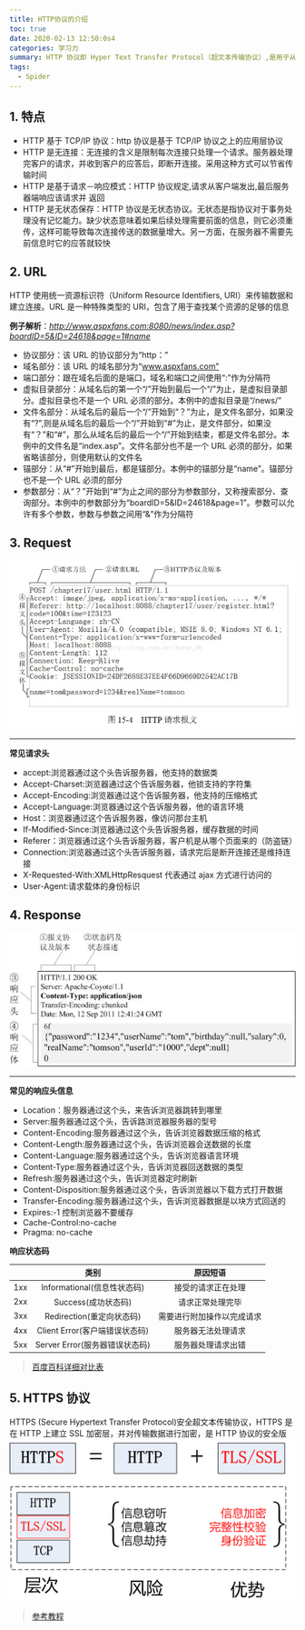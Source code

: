 ```yaml
---
title: HTTP协议的介绍
toc: true
date: 2020-02-13 12:50:0s4
categories: 学习力
summary: HTTP 协议即 Hyper Text Transfer Protocol（超文本传输协议）,是用于从万维网WWW服务器传输超文本到本地浏览器的传送协议
tags:
  - Spider
---
```


<!--more-->

## 1. 特点

- HTTP 基于 TCP/IP 协议：http 协议是基于 TCP/IP 协议之上的应用层协议
- HTTP 是无连接：无连接的含义是限制每次连接只处理一个请求。服务器处理完客户的请求，并收到客户的应答后，即断开连接。采用这种方式可以节省传输时间
- HTTP 是基于请求－响应模式：HTTP 协议规定,请求从客户端发出,最后服务器端响应该请求并 返回
- HTTP 是无状态保存：HTTP 协议是无状态协议。无状态是指协议对于事务处理没有记忆能力。缺少状态意味着如果后续处理需要前面的信息，则它必须重传，这样可能导致每次连接传送的数据量增大。另一方面，在服务器不需要先前信息时它的应答就较快

## 2. URL

HTTP 使用统一资源标识符（Uniform Resource Identifiers, URI）来传输数据和建立连接。URL 是一种特殊类型的 URI，包含了用于查找某个资源的足够的信息

**例子解析**：_http://www.aspxfans.com:8080/news/index.asp?boardID=5&ID=24618&page=1#name_

- 协议部分：该 URL 的协议部分为“http：”
- 域名部分：该 URL 的域名部分为“www.aspxfans.com”
- 端口部分：跟在域名后面的是端口，域名和端口之间使用“:”作为分隔符
- 虚拟目录部分：从域名后的第一个“/”开始到最后一个“/”为止，是虚拟目录部分。虚拟目录也不是一个 URL 必须的部分。本例中的虚拟目录是“/news/”
- 文件名部分：从域名后的最后一个“/”开始到“？”为止，是文件名部分，如果没有“?”,则是从域名后的最后一个“/”开始到“#”为止，是文件部分，如果没有“？”和“#”，那么从域名后的最后一个“/”开始到结束，都是文件名部分。本例中的文件名是“index.asp”。文件名部分也不是一个 URL 必须的部分，如果省略该部分，则使用默认的文件名
- 锚部分：从“#”开始到最后，都是锚部分。本例中的锚部分是“name”。锚部分也不是一个 URL 必须的部分
- 参数部分：从“？”开始到“#”为止之间的部分为参数部分，又称搜索部分、查询部分。本例中的参数部分为“boardID=5&ID=24618&page=1”。参数可以允许有多个参数，参数与参数之间用“&”作为分隔符

## 3. Request

![request解析图](/img/http/http_request.png)

---

**常见请求头**

- accept:浏览器通过这个头告诉服务器，他支持的数据类
- Accept-Charset:浏览器通过这个告诉服务器，他锁支持的字符集
- Accept-Encoding:浏览器通过这个告诉服务器，他支持的压缩格式
- Accept-Language:浏览器通过这个告诉服务器，他的语言环境
- Host：浏览器通过这个告诉服务器，像访问那台主机
- If-Modified-Since:浏览器通过这个头告诉服务器，缓存数据的时间
- Referer：浏览器通过这个头告诉服务器，客户机是从哪个页面来的（防盗链）
- Connection:浏览器通过这个头告诉服务器，请求完后是断开连接还是维持连接
- X-Requested-With:XMLHttpResquest 代表通过 ajax 方式进行访问的
- User-Agent:请求载体的身份标识

## 4. Response

![response解析图](/img/http/http_response.png)

---

**常见的响应头信息**

- Location：服务器通过这个头，来告诉浏览器跳转到哪里
- Server:服务器通过这个头，告诉路浏览器服务器的型号
- Content-Encoding:服务器通过这个头，告诉浏览器数据压缩的格式
- Content-Length:服务器通过这个头，告诉浏览器会送数据的长度
- Content-Language:服务器通过这个头，告诉浏览器语言环境
- Content-Type:服务器通过这个头，告诉浏览器回送数据的类型
- Refresh:服务器通过这个头，告诉浏览器定时刷新
- Content-Disposition:服务器通过这个头，告诉浏览器以下载方式打开数据
- Transfer-Encoding:服务器通过这个头，告诉浏览器数据是以块方式回送的
- Expires:-1 控制浏览器不要缓存
- Cache-Control:no-cache
- Pragma: no-cache

**响应状态码**

|     |              类别              |          原因短语          |
| :-: | :----------------------------: | :------------------------: |
| 1xx |  Informational(信息性状态码)   |     接受的请求正在处理     |
| 2xx |      Success(成功状态码)       |      请求正常处理完毕      |
| 3xx |   Redirection(重定向状态码)    | 需要进行附加操作以完成请求 |
| 4xx | Client Error(客户端错误状态码) |     服务器无法处理请求     |
| 5xx | Server Error(服务器错误状态码) |     服务器处理请求出错     |

> [百度百科详细对比表](https://baike.baidu.com/item/HTTP%E7%8A%B6%E6%80%81%E7%A0%81/5053660?fr=aladdin)

## 5. HTTPS 协议

HTTPS (Secure Hypertext Transfer Protocol)安全超文本传输协议，HTTPS 是在 HTTP 上建立 SSL 加密层，并对传输数据进行加密，是 HTTP 协议的安全版
![https](/img/http/https.png)

> [参考教程](https://www.cnblogs.com/angle6-liu/p/10459132.html)
